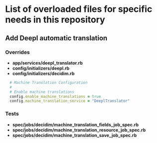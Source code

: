 # List of overloaded files for specific needs in this repository

## Add Deepl automatic translation
### Overrides 
- **app/services/deepl_translator.rb**
- **config/initializers/deepl.rb**
- **config/initializers/decidim.rb**
```ruby
  # Machine Translation Configuration
  #
  # Enable machine translations
  config.enable_machine_translations = true
  config.machine_translation_service = "DeeplTranslator"
```
### Tests 
- **spec/jobs/decidim/machine_translation_fields_job_spec.rb**
- **spec/jobs/decidim/machine_translation_resource_job_spec.rb**
- **spec/jobs/decidim/machine_translation_save_job_spec.rb**
